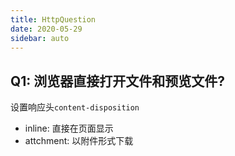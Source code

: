 ```yaml
---
title: HttpQuestion
date: 2020-05-29
sidebar: auto
---
```

## Q1: 浏览器直接打开文件和预览文件?
设置响应头`content-disposition`
* inline: 直接在页面显示
* attchment: 以附件形式下载
